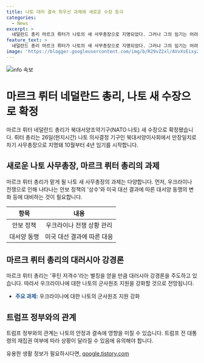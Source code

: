 ```yaml
---
title: 나토 대러 결속 최우선 과제에 새로운 수장 등극
categories:
  - News
excerpt: >
  네덜란드 총리 마르크 뤼터가 나토의 새 사무총장으로 지명되었다. 그러나 그의 임기는 어려울 전망이다. 미국 대선 결과에 따라 나토의 운명이 크게 좌우될 수 있으며, 우크라이나 전쟁과 관련된 갈등도 해결해야 한다. 뤼터는 푸틴 저격수로 불리며 대러시아에 대한 강경한 입장을 취해왔지만, 미국의 우크라이나 지원 축소가 내부 결속을 해치고 전쟁에도 영향을 미칠 수 있다. 그는 러시아와의 직접 충돌을 피하고 위기를 적절하게 관리해야 할 것이라는 지적도 받고 있다.
feature_text: >
  네덜란드 총리 마르크 뤼터가 나토의 새 사무총장으로 지명되었다. 그러나 그의 임기는 어려울 전망이다. 미국 대선 결과에 따라 나토의 운명이 크게 좌우될 수 있으며, 우크라이나 전쟁과 관련된 갈등도 해결해야 한다. 뤼터는 푸틴 저격수로 불리며 대러시아에 대한 강경한 입장을 취해왔지만, 미국의 우크라이나 지원 축소가 내부 결속을 해치고 전쟁에도 영향을 미칠 수 있다. 그는 러시아와의 직접 충돌을 피하고 위기를 적절하게 관리해야 할 것이라는 지적도 받고 있다.
image: 'https://blogger.googleusercontent.com/img/b/R29vZ2xl/AVvXsEixyZcFfHzMRdzZMjFBmAUKJYCLCGyLL1o632UiGVXcaFdKo_bkvkuCioo0uUKlGfBVcT3P84aROyZIXSBEx3Aw5nCQ3pTgDom1WDC4m8eifvWiAmWEEVb4x6G_l8C0QH225ldMjyaFvpxGEBGNO37VmDTDMHGhJPq73UglMfDca1-0aw/s1600/blogspot.png'
---
```


<p><img src="https://blogger.googleusercontent.com/img/b/R29vZ2xl/AVvXsEixyZcFfHzMRdzZMjFBmAUKJYCLCGyLL1o632UiGVXcaFdKo_bkvkuCioo0uUKlGfBVcT3P84aROyZIXSBEx3Aw5nCQ3pTgDom1WDC4m8eifvWiAmWEEVb4x6G_l8C0QH225ldMjyaFvpxGEBGNO37VmDTDMHGhJPq73UglMfDca1-0aw/s1600/blogspot.png" alt="info 속보" /></p>

<h1 data-ke-size="size28">마르크 뤼터 네덜란드 총리, 나토 새 수장으로 확정</h1>

<p data-ke-size="size16">마르크 뤼터 네덜란드 총리가 북대서양조약기구(NATO·나토) 새 수장으로 확정됐습니다. 뤼터 총리는 26일(현지시간) 나토 의사결정 기구인 북대서양이사회에서 만장일치로 차기 사무총장으로 지명돼 10월부터 4년 임기를 시작합니다.</p>

<h2 data-ke-size="size26">새로운 나토 사무총장, 마르크 뤼터 총리의 과제</h2>

<p data-ke-size="size16">마르크 뤼터 총리가 맡게 될 나토 새 사무총장의 과제는 다양합니다. 먼저, 우크라이나 전쟁으로 인해 나타나는 안보 정책의 '상수'와 미국 대선 결과에 따른 대서양 동맹의 변화 등에 대비하는 것이 필요합니다.</p>

<table>
<thead>
<tr>
<th style="text-align: center;">항목</th>
<th style="text-align: center;">내용</th>
</tr>
</thead>
<tbody>
<tr>
<td style="text-align: center;">안보 정책</td>
<td style="text-align: center;">우크라이나 전쟁 상황 관리</td>
</tr>
<tr>
<td style="text-align: center;">대서양 동맹</td>
<td style="text-align: center;">미국 대선 결과에 따른 대응</td>
</tr>
</tbody>
</table>

<h2 data-ke-size="size26">마르크 뤼터 총리의 대러시아 강경론</h2>

<p data-ke-size="size16">마르크 뤼터 총리는 '푸틴 저격수'라는 별칭을 얻을 만큼 대러시아 강경론을 주도하고 있습니다. 따라서 우크라이나에 대한 나토의 군사원조 지원을 강화할 것으로 전망됩니다.</p>

<ul>
<li><b><span style="color: #1a5490;">주요 과제:</span></b> 우크라이나에 대한 나토의 군사원조 지원 강화</li>
</ul>

<h2 data-ke-size="size26">트럼프 정부와의 관계</h2>

<p data-ke-size="size16">트럼프 정부와의 관계는 나토의 안정과 결속에 영향을 미칠 수 있습니다. 트럼프 전 대통령의 재집권 여부에 따라 상황이 달라질 수 있음에 유의해야 합니다.</p>
유용한 생활 정보가 필요하시다면, <a href="https://qoogle.tistory.com" rel="dofollow">qoogle.tistory.com</a>


